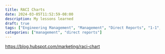 ```yaml
---
title: RACI Charts
date: 2024-03-05T11:52:59-08:00
description: My lessons learned
draft: true
tags: ["Engineering Management", "Management", "Direct Reports", "1-1", "1:1", "one on one"]
categories: ["management", "direct reports"]
---
```


https://blog.hubspot.com/marketing/raci-chart
